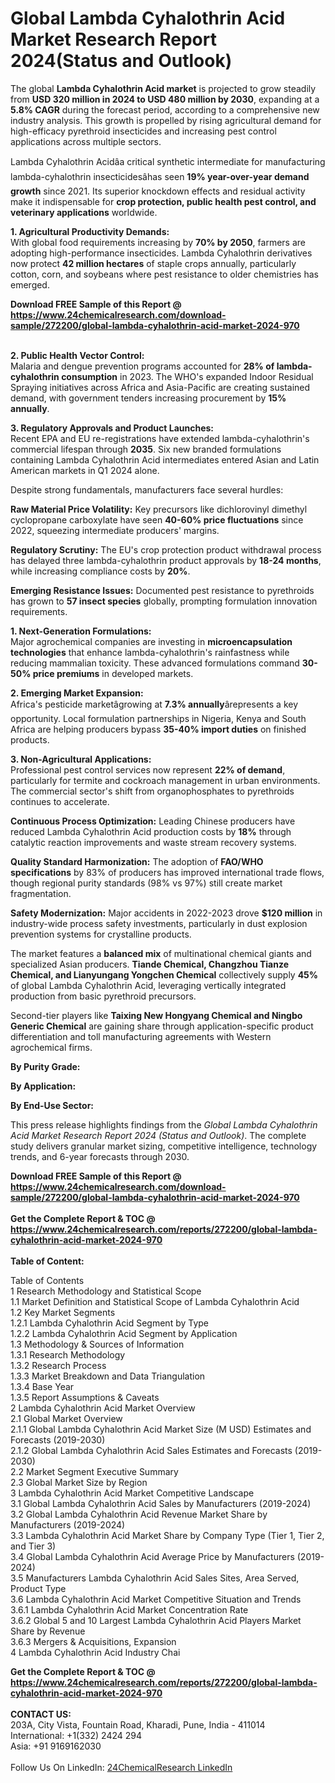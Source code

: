 <h1>Global Lambda Cyhalothrin Acid Market Research Report 2024(Status and Outlook)</h1><p>The global <strong>Lambda Cyhalothrin Acid market</strong> is projected to grow steadily from <strong>USD 320 million in 2024 to USD 480 million by 2030</strong>, expanding at a <strong>5.8% CAGR</strong> during the forecast period, according to a comprehensive new industry analysis. This growth is propelled by rising agricultural demand for high-efficacy pyrethroid insecticides and increasing pest control applications across multiple sectors.</p><p>Lambda Cyhalothrin Acidâa critical synthetic intermediate for manufacturing lambda-cyhalothrin insecticidesâhas seen <strong>19% year-over-year demand growth</strong> since 2021. Its superior knockdown effects and residual activity make it indispensable for <strong>crop protection, public health pest control, and veterinary applications</strong> worldwide.</p><p><strong>1. Agricultural Productivity Demands:</strong><br>
With global food requirements increasing by <strong>70% by 2050</strong>, farmers are adopting high-performance insecticides. Lambda Cyhalothrin derivatives now protect <strong>42 million hectares</strong> of staple crops annually, particularly cotton, corn, and soybeans where pest resistance to older chemistries has emerged.</p><div><b>Download FREE Sample of this Report @ 
            <a href="https://www.24chemicalresearch.com/download-sample/272200/global-lambda-cyhalothrin-acid-market-2024-970">
            https://www.24chemicalresearch.com/download-sample/272200/global-lambda-cyhalothrin-acid-market-2024-970</a></b></div><br><p><strong>2. Public Health Vector Control:</strong><br>
Malaria and dengue prevention programs accounted for <strong>28% of lambda-cyhalothrin consumption</strong> in 2023. The WHO's expanded Indoor Residual Spraying initiatives across Africa and Asia-Pacific are creating sustained demand, with government tenders increasing procurement by <strong>15% annually</strong>.</p><p><strong>3. Regulatory Approvals and Product Launches:</strong><br>
Recent EPA and EU re-registrations have extended lambda-cyhalothrin's commercial lifespan through <strong>2035</strong>. Six new branded formulations containing Lambda Cyhalothrin Acid intermediates entered Asian and Latin American markets in Q1 2024 alone.</p><p>Despite strong fundamentals, manufacturers face several hurdles:</p><p><strong>Raw Material Price Volatility:</strong> Key precursors like dichlorovinyl dimethyl cyclopropane carboxylate have seen <strong>40-60% price fluctuations</strong> since 2022, squeezing intermediate producers' margins.</p><p><strong>Regulatory Scrutiny:</strong> The EU's crop protection product withdrawal process has delayed three lambda-cyhalothrin product approvals by <strong>18-24 months</strong>, while increasing compliance costs by <strong>20%</strong>.</p><p><strong>Emerging Resistance Issues:</strong> Documented pest resistance to pyrethroids has grown to <strong>57 insect species</strong> globally, prompting formulation innovation requirements.</p><p><strong>1. Next-Generation Formulations:</strong><br>
Major agrochemical companies are investing in <strong>microencapsulation technologies</strong> that enhance lambda-cyhalothrin's rainfastness while reducing mammalian toxicity. These advanced formulations command <strong>30-50% price premiums</strong> in developed markets.</p><p><strong>2. Emerging Market Expansion:</strong><br>
Africa's pesticide marketâgrowing at <strong>7.3% annually</strong>ârepresents a key opportunity. Local formulation partnerships in Nigeria, Kenya and South Africa are helping producers bypass <strong>35-40% import duties</strong> on finished products.</p><p><strong>3. Non-Agricultural Applications:</strong><br>
Professional pest control services now represent <strong>22% of demand</strong>, particularly for termite and cockroach management in urban environments. The commercial sector's shift from organophosphates to pyrethroids continues to accelerate.</p><p><strong>Continuous Process Optimization:</strong> Leading Chinese producers have reduced Lambda Cyhalothrin Acid production costs by <strong>18%</strong> through catalytic reaction improvements and waste stream recovery systems.</p><p><strong>Quality Standard Harmonization:</strong> The adoption of <strong>FAO/WHO specifications</strong> by 83% of producers has improved international trade flows, though regional purity standards (98% vs 97%) still create market fragmentation.</p><p><strong>Safety Modernization:</strong> Major accidents in 2022-2023 drove <strong>$120 million</strong> in industry-wide process safety investments, particularly in dust explosion prevention systems for crystalline products.</p><p>The market features a <strong>balanced mix</strong> of multinational chemical giants and specialized Asian producers. <strong>Tiande Chemical, Changzhou Tianze Chemical, and Lianyungang Yongchen Chemical</strong> collectively supply <strong>45%</strong> of global Lambda Cyhalothrin Acid, leveraging vertically integrated production from basic pyrethroid precursors.</p><p>Second-tier players like <strong>Taixing New Hongyang Chemical and Ningbo Generic Chemical</strong> are gaining share through application-specific product differentiation and toll manufacturing agreements with Western agrochemical firms.</p><p><strong>By Purity Grade:</strong></p><p><strong>By Application:</strong></p><p><strong>By End-Use Sector:</strong></p><p>This press release highlights findings from the <em>Global Lambda Cyhalothrin Acid Market Research Report 2024 (Status and Outlook)</em>. The complete study delivers granular market sizing, competitive intelligence, technology trends, and 6-year forecasts through 2030.</p><div><b>Download FREE Sample of this Report @ 
            <a href="https://www.24chemicalresearch.com/download-sample/272200/global-lambda-cyhalothrin-acid-market-2024-970">
            https://www.24chemicalresearch.com/download-sample/272200/global-lambda-cyhalothrin-acid-market-2024-970</a></b></div><br><div><b>Get the Complete Report & TOC @ 
            <a href="https://www.24chemicalresearch.com/reports/272200/global-lambda-cyhalothrin-acid-market-2024-970">
            https://www.24chemicalresearch.com/reports/272200/global-lambda-cyhalothrin-acid-market-2024-970</a></b></div><br>
            <b>Table of Content:</b><p>Table of Contents<br />
1 Research Methodology and Statistical Scope<br />
1.1 Market Definition and Statistical Scope of Lambda Cyhalothrin Acid<br />
1.2 Key Market Segments<br />
1.2.1 Lambda Cyhalothrin Acid Segment by Type<br />
1.2.2 Lambda Cyhalothrin Acid Segment by Application<br />
1.3 Methodology & Sources of Information<br />
1.3.1 Research Methodology<br />
1.3.2 Research Process<br />
1.3.3 Market Breakdown and Data Triangulation<br />
1.3.4 Base Year<br />
1.3.5 Report Assumptions & Caveats<br />
2 Lambda Cyhalothrin Acid Market Overview<br />
2.1 Global Market Overview<br />
2.1.1 Global Lambda Cyhalothrin Acid Market Size (M USD) Estimates and Forecasts (2019-2030)<br />
2.1.2 Global Lambda Cyhalothrin Acid Sales Estimates and Forecasts (2019-2030)<br />
2.2 Market Segment Executive Summary<br />
2.3 Global Market Size by Region<br />
3 Lambda Cyhalothrin Acid Market Competitive Landscape<br />
3.1 Global Lambda Cyhalothrin Acid Sales by Manufacturers (2019-2024)<br />
3.2 Global Lambda Cyhalothrin Acid Revenue Market Share by Manufacturers (2019-2024)<br />
3.3 Lambda Cyhalothrin Acid Market Share by Company Type (Tier 1, Tier 2, and Tier 3)<br />
3.4 Global Lambda Cyhalothrin Acid Average Price by Manufacturers (2019-2024)<br />
3.5 Manufacturers Lambda Cyhalothrin Acid Sales Sites, Area Served, Product Type<br />
3.6 Lambda Cyhalothrin Acid Market Competitive Situation and Trends<br />
3.6.1 Lambda Cyhalothrin Acid Market Concentration Rate<br />
3.6.2 Global 5 and 10 Largest Lambda Cyhalothrin Acid Players Market Share by Revenue<br />
3.6.3 Mergers & Acquisitions, Expansion<br />
4 Lambda Cyhalothrin Acid Industry Chai</p><div><b>Get the Complete Report & TOC @ 
            <a href="https://www.24chemicalresearch.com/reports/272200/global-lambda-cyhalothrin-acid-market-2024-970">
            https://www.24chemicalresearch.com/reports/272200/global-lambda-cyhalothrin-acid-market-2024-970</a></b></div><br><b>CONTACT US:</b><br>
            203A, City Vista, Fountain Road, Kharadi, Pune, India - 411014<br>
            International: +1(332) 2424 294<br>
            Asia: +91 9169162030 <br><br>
            Follow Us On LinkedIn: <a href="https://www.linkedin.com/company/24chemicalresearch/">24ChemicalResearch LinkedIn</a>